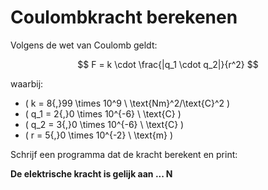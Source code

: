 # Coulombkracht berekenen

Volgens de wet van Coulomb geldt:

$$
F = k \cdot \frac{|q_1 \cdot q_2|}{r^2}
$$

waarbij:
- \( k = 8{,}99 \times 10^9 \ \text{Nm}^2/\text{C}^2 \)
- \( q_1 = 2{,}0 \times 10^{-6} \ \text{C} \)
- \( q_2 = 3{,}0 \times 10^{-6} \ \text{C} \)
- \( r = 5{,}0 \times 10^{-2} \ \text{m} \)

Schrijf een programma dat de kracht berekent en print:

**De elektrische kracht is gelijk aan ... N**
